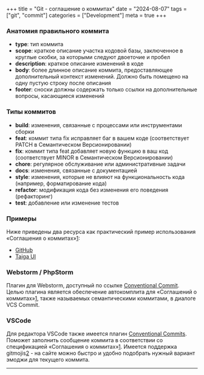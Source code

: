 +++
title = "Git - соглашение о коммитах"
date = "2024-08-07"
tags = ["git", "commit"]
categories = ["Development"]
meta = true
+++

### Анатомия правильного коммита

* **type**: тип коммита
* **scope**: краткое описание участка кодовой базы, заключенное в круглые скобки, за которыми следуют двоеточие и пробел
* **description**: краткое описание изменений в коде
* **body**: более длинное описание коммита, предоставляющее дополнительный контекст изменений. Должно быть помещено на одну пустую строку после описания
* **footer**: сноски должны содержать только ссылки на дополнительные вопросы, касающиеся изменений

### Типы коммитов

* **build**: изменения, связанные с процессами или инструментами сборки
* **feat**: коммит типа fix исправляет баг в вашем коде (соответствует PATCH в Cемантическом Версионировании)
* **fix**: коммит типа feat добавляет новую функцию в ваш код (соответствует MINOR в Cемантическом Версионировании)
* **chore**: регулярное обслуживание или административные задачи
* **docs**: изменения, связанные с документацией
* **style**: изменения, которые не влияют на функциональность кода (например, форматирование кода)
* **refactor**: модификация кода без изменения его поведения (рефакторинг)
* **test**: добавление или изменение тестов

### Примеры

Ниже приведены два ресурса как практический пример использования «Соглашения о коммитах»[1]:

* [GitHub](https://github.com/conventional-commits/conventionalcommits.org/commits/master/)
* [Taiga UI](https://github.com/taiga-family/taiga-ui/commits/main/)

### Webstorm / PhpStorm

Плагин для Webstorm, доступный по ссылке [Conventional Commit](https://plugins.jetbrains.com/plugin/13389-conventional-commit). Целью плагина является обеспечение автокомплита для «Соглашений о коммитах»[1], также называемых семантическими коммитами, в диалоге VCS Commit.

### VSCode

Для редактора VSCode также имеется плагин [Conventional Commits](https://marketplace.visualstudio.com/items?itemName=vivaxy.vscode-conventional-commits). Поможет заполнить сообщение коммита в соответствии со спецификацией «Соглашения о коммитах»[1]. Имеется поддержка gitmojis[2] - на сайте можно быстро и удобно подобрать нужный вариант эмоджи для текущего коммита.

***

[1]: (https://www.conventionalcommits.org/ru/v1.0.0/) "Соглашение о коммитах"
[2]: (https://gitmoji.dev/) "An emoji guide for your commit messages"